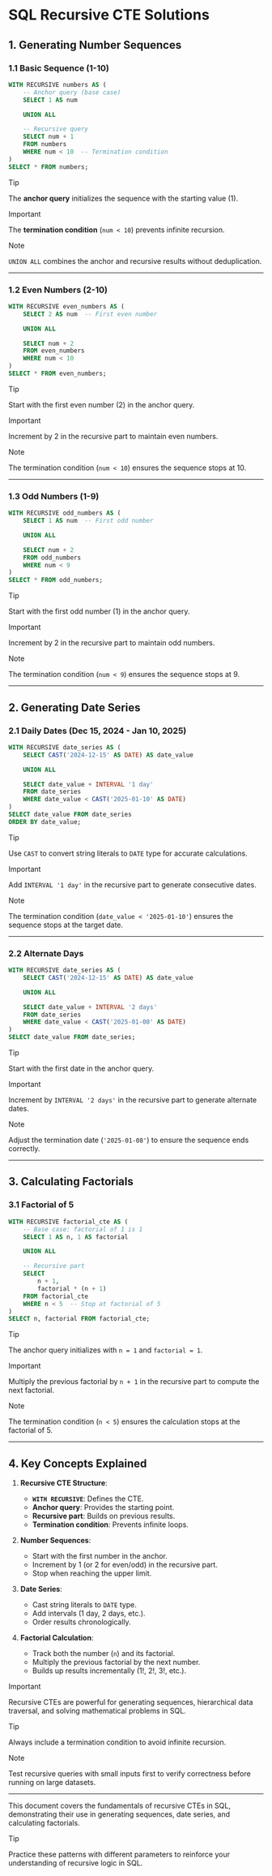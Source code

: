 # SQL Recursive CTE Solutions  

## 1. **Generating Number Sequences**  

### 1.1 **Basic Sequence (1-10)**  
```sql
WITH RECURSIVE numbers AS (
    -- Anchor query (base case)
    SELECT 1 AS num

    UNION ALL

    -- Recursive query
    SELECT num + 1
    FROM numbers
    WHERE num < 10  -- Termination condition
)
SELECT * FROM numbers;
```  

> [!TIP]  
> The **anchor query** initializes the sequence with the starting value (1).  

> [!IMPORTANT]  
> The **termination condition** (`num < 10`) prevents infinite recursion.  

> [!NOTE]  
> `UNION ALL` combines the anchor and recursive results without deduplication.  

---

### 1.2 **Even Numbers (2-10)**  
```sql
WITH RECURSIVE even_numbers AS (
    SELECT 2 AS num  -- First even number

    UNION ALL

    SELECT num + 2
    FROM even_numbers
    WHERE num < 10
)
SELECT * FROM even_numbers;
```  

> [!TIP]  
> Start with the first even number (2) in the anchor query.  

> [!IMPORTANT]  
> Increment by 2 in the recursive part to maintain even numbers.  

> [!NOTE]  
> The termination condition (`num < 10`) ensures the sequence stops at 10.  

---

### 1.3 **Odd Numbers (1-9)**  
```sql
WITH RECURSIVE odd_numbers AS (
    SELECT 1 AS num  -- First odd number

    UNION ALL

    SELECT num + 2
    FROM odd_numbers
    WHERE num < 9
)
SELECT * FROM odd_numbers;
```  

> [!TIP]  
> Start with the first odd number (1) in the anchor query.  

> [!IMPORTANT]  
> Increment by 2 in the recursive part to maintain odd numbers.  

> [!NOTE]  
> The termination condition (`num < 9`) ensures the sequence stops at 9.  

---

## 2. **Generating Date Series**  

### 2.1 **Daily Dates (Dec 15, 2024 - Jan 10, 2025)**  
```sql
WITH RECURSIVE date_series AS (
    SELECT CAST('2024-12-15' AS DATE) AS date_value

    UNION ALL

    SELECT date_value + INTERVAL '1 day'
    FROM date_series
    WHERE date_value < CAST('2025-01-10' AS DATE)
)
SELECT date_value FROM date_series
ORDER BY date_value;
```  

> [!TIP]  
> Use `CAST` to convert string literals to `DATE` type for accurate calculations.  

> [!IMPORTANT]  
> Add `INTERVAL '1 day'` in the recursive part to generate consecutive dates.  

> [!NOTE]  
> The termination condition (`date_value < '2025-01-10'`) ensures the sequence stops at the target date.  

---

### 2.2 **Alternate Days**  
```sql
WITH RECURSIVE date_series AS (
    SELECT CAST('2024-12-15' AS DATE) AS date_value

    UNION ALL

    SELECT date_value + INTERVAL '2 days'
    FROM date_series
    WHERE date_value < CAST('2025-01-08' AS DATE)
)
SELECT date_value FROM date_series;
```  

> [!TIP]  
> Start with the first date in the anchor query.  

> [!IMPORTANT]  
> Increment by `INTERVAL '2 days'` in the recursive part to generate alternate dates.  

> [!NOTE]  
> Adjust the termination date (`'2025-01-08'`) to ensure the sequence ends correctly.  

---

## 3. **Calculating Factorials**  

### 3.1 **Factorial of 5**  
```sql
WITH RECURSIVE factorial_cte AS (
    -- Base case: factorial of 1 is 1
    SELECT 1 AS n, 1 AS factorial

    UNION ALL

    -- Recursive part
    SELECT
        n + 1,
        factorial * (n + 1)
    FROM factorial_cte
    WHERE n < 5  -- Stop at factorial of 5
)
SELECT n, factorial FROM factorial_cte;
```  

> [!TIP]  
> The anchor query initializes with `n = 1` and `factorial = 1`.  

> [!IMPORTANT]  
> Multiply the previous factorial by `n + 1` in the recursive part to compute the next factorial.  

> [!NOTE]  
> The termination condition (`n < 5`) ensures the calculation stops at the factorial of 5.  

---

## 4. **Key Concepts Explained**  

1. **Recursive CTE Structure**:  
    - **`WITH RECURSIVE`**: Defines the CTE.  
    - **Anchor query**: Provides the starting point.  
    - **Recursive part**: Builds on previous results.  
    - **Termination condition**: Prevents infinite loops.  

2. **Number Sequences**:  
    - Start with the first number in the anchor.  
    - Increment by 1 (or 2 for even/odd) in the recursive part.  
    - Stop when reaching the upper limit.  

3. **Date Series**:  
    - Cast string literals to `DATE` type.  
    - Add intervals (1 day, 2 days, etc.).  
    - Order results chronologically.  

4. **Factorial Calculation**:  
    - Track both the number (`n`) and its factorial.  
    - Multiply the previous factorial by the next number.  
    - Builds up results incrementally (1!, 2!, 3!, etc.).  

> [!IMPORTANT]  
> Recursive CTEs are powerful for generating sequences, hierarchical data traversal, and solving mathematical problems in SQL.  

> [!TIP]  
> Always include a termination condition to avoid infinite recursion.  

> [!NOTE]  
> Test recursive queries with small inputs first to verify correctness before running on large datasets.  

--- 

This document covers the fundamentals of recursive CTEs in SQL, demonstrating their use in generating sequences, date series, and calculating factorials.  

> [!TIP]  
> Practice these patterns with different parameters to reinforce your understanding of recursive logic in SQL.  
